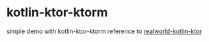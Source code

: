 # kotlin-ktor-ktorm

simple demo with kotlin-ktor-ktorm reference
to [realworld-kotlin-ktor](https://github.com/dragneelfps/realworld-kotlin-ktor)
